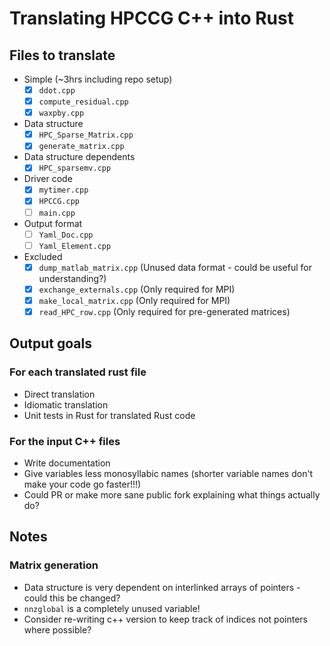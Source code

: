 # Translating HPCCG C++ into Rust

## Files to translate

- Simple (~3hrs including repo setup)
  - [x] `ddot.cpp`
  - [x] `compute_residual.cpp`
  - [x] `waxpby.cpp`
- Data structure
  - [x] `HPC_Sparse_Matrix.cpp`
  - [x] `generate_matrix.cpp`
- Data structure dependents
  - [x] `HPC_sparsemv.cpp`
- Driver code
  - [x] `mytimer.cpp`
  - [x] `HPCCG.cpp`
  - [ ] `main.cpp`

- Output format
  - [ ] `Yaml_Doc.cpp`
  - [ ] `Yaml_Element.cpp`
- Excluded
  - [x] `dump_matlab_matrix.cpp` (Unused data format - could be useful for understanding?)
  - [x] `exchange_externals.cpp` (Only required for MPI)
  - [x] `make_local_matrix.cpp` (Only required for MPI)
  - [x] `read_HPC_row.cpp` (Only required for pre-generated matrices)

## Output goals

### For each translated rust file

- Direct translation
- Idiomatic translation
- Unit tests in Rust for translated Rust code

### For the input C++ files

- Write documentation
- Give variables less monosyllabic names (shorter variable names don't make your code go faster!!!)
- Could PR or make more sane public fork explaining what things actually do?

## Notes


### Matrix generation

- Data structure is very dependent on interlinked arrays of pointers - could this be changed?
- `nnzglobal` is a completely unused variable!
- Consider re-writing c++ version to keep track of indices not pointers where possible?